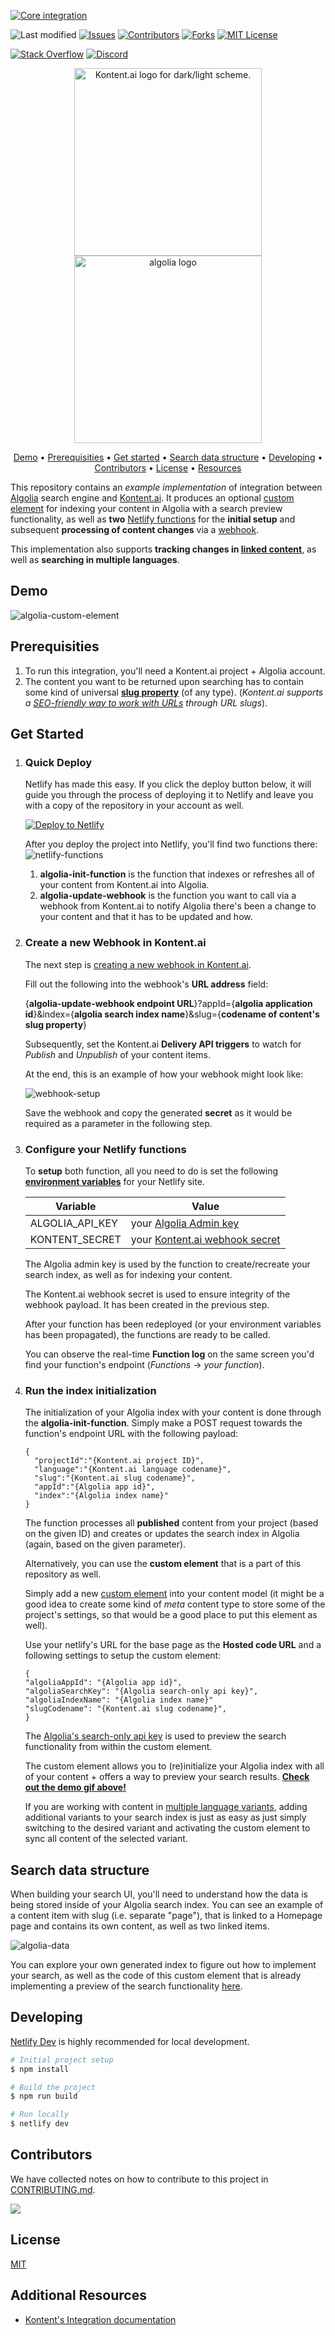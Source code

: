[![Core integration][core-shield]](https://kontent.ai/integrations/algolia)

![Last modified][last-commit]
[![Issues][issues-shield]][issues-url]
[![Contributors][contributors-shield]][contributors-url]
[![Forks][forks-shield]][forks-url]
[![MIT License][license-shield]][license-url]

[![Stack Overflow][stack-shield]](https://stackoverflow.com/tags/kontent-ai)
[![Discord][discord-shield]](https://discord.gg/SKCxwPtevJ)

<p align="center">
<picture>
  <source media="(prefers-color-scheme: dark)" srcset="docs/kai-logo-hor-neg-rgb.svg">
  <img alt="Kontent.ai logo for dark/light scheme." src="docs/kai-logo-hor-pos-rgb.svg" width="300">
</picture>
<image src="docs/algolia-logo.png" alt="algolia logo" width="300">
</p>

<p align="center">
  <a href="#demo">Demo</a> •
  <a href="#prerequisities">Prerequisities</a> •
  <a href="#get-started">Get started</a> •
  <a href="#search-data-structure">Search data structure</a> •
  <a href="#developing">Developing</a> •
  <a href="#contributors">Contributors</a> •
  <a href="#license">License</a> •
  <a href="#additional-resources">Resources</a>
</p>

This repository contains an _example implementation_ of integration between [Algolia](https://www.algolia.com/) search engine and [Kontent.ai](https://kontent.ai/). It produces an optional [custom element](https://kontent.ai/learn/tutorials/develop-apps/integrate/content-editing-extensions) for indexing your content in Algolia with a search preview functionality, as well as **two** [Netlify functions](https://docs.netlify.com/functions/overview/) for the **initial setup** and subsequent **processing of content changes** via a [webhook](https://kontent.ai/learn/tutorials/develop-apps/integrate/webhooks).

This implementation also supports **tracking changes in [linked content](https://kontent.ai/learn/tutorials/write-and-collaborate/structure-your-content/link-related-content-together)**, as well as **searching in multiple languages**. 

## Demo
![algolia-custom-element](docs/algolia-element.gif)

## Prerequisities
1. To run this integration, you'll need a Kontent.ai project + Algolia account. 
2. The content you want to be returned upon searching has to contain some kind of universal **[slug property](https://itnext.io/whats-a-slug-f7e74b6c23e0)** (of any type). (_Kontent.ai supports a [SEO-friendly way to work with URLs](https://kontent.ai/learn/tutorials/develop-apps/optimize-your-app/seo-friendly-urls) through URL slugs_). 

## Get Started

1. ### Quick Deploy
    Netlify has made this easy. If you click the deploy button below, it will guide you through the process of deploying it to Netlify and leave you with a copy of the repository in your account as well.

    [![Deploy to Netlify](https://www.netlify.com/img/deploy/button.svg)](https://app.netlify.com/start/deploy?repository=https://github.com/kontent-ai/example-integration-algolia)

    After you deploy the project into Netlify, you'll find two functions there:
    ![netlify-functions](docs/netlify-functions.png)
    1. **algolia-init-function** is the function that indexes or refreshes all of your content from Kontent.ai into Algolia. 
    2. **algolia-update-webhook** is the function you want to call via a webhook from Kontent.ai to notify Algolia there's been a change to your content and that it has to be updated and how. 

2. ### Create a new Webhook in Kontent.ai
    The next step is [creating a new webhook in Kontent.ai](https://kontent.ai/learn/tutorials/develop-apps/integrate/webhooks#a-create-a-webhook). 

    Fill out the following into the webhook's **URL address** field:

    {**algolia-update-webhook endpoint URL**}?appId={**algolia application id**}&index={**algolia search index name**}&slug={**codename of content's slug property**}

    Subsequently, set the Kontent.ai **Delivery API triggers** to watch for _Publish_ and _Unpublish_ of your content items. 

    At the end, this is an example of how your webhook might look like:

    ![webhook-setup](docs/webhook.png)

    Save the webhook and copy the generated **secret** as it would be required as a parameter in the following step.

3. ### Configure your Netlify functions

    To **setup** both function, all you need to do is set the following **[environment variables](https://docs.netlify.com/configure-builds/environment-variables/)** for your Netlify site. 

    Variable | Value |
    --- | --- |
    ALGOLIA_API_KEY |  your [Algolia Admin key](https://www.algolia.com/doc/guides/security/api-keys/#admin-api-key) | 
    KONTENT_SECRET | your [Kontent.ai webhook secret](https://kontent.ai/learn/tutorials/develop-apps/integrate/webhooks#a-validate-received-notifications)

    The Algolia admin key is used by the function to create/recreate your search index, as well as for indexing your content.

    The Kontent.ai webhook secret is used to ensure integrity of the webhook payload. It has been created in the previous step.

    After your function has been redeployed (or your environment variables has been propagated), the functions are ready to be called. 
    
    You can observe the real-time **Function log** on the same screen you'd find your function's endpoint (_Functions_ -> _your function_). 

4. ### Run the index initialization 
    The initialization of your Algolia index with your content is done through the **algolia-init-function**. Simply make a POST request towards the function's endpoint URL with the following payload:

    ```
    {
      "projectId":"{Kontent.ai project ID}",
      "language":"{Kontent.ai language codename}",
      "slug":"{Kontent.ai slug codename}",
      "appId":"{Algolia app id}",
      "index":"{Algolia index name}"
    }
    ```
    The function processes all **published** content from your project (based on the given ID) and creates or updates the search index in Algolia (again, based on the given parameter). 
    
    Alternatively, you can use the **custom element** that is a part of this repository as well. 

    Simply add a new [custom element](https://kontent.ai/learn/tutorials/develop-apps/integrate/content-editing-extensions) into your content model (it might be a good idea to create some kind of _meta_ content type to store some of the project's settings, so that would be a good place to put this element as well). 

    Use your netlify's URL for the base page as the **Hosted code URL** and a following settings to setup the custom element:

    ```
    {
    "algoliaAppId": "{Algolia app id}",
    "algoliaSearchKey": "{Algolia search-only api key}",
    "algoliaIndexName": "{Algolia index name}"
    "slugCodename": "{Kontent.ai slug codename}",    
    }
    ```
    The [Algolia's search-only api key](https://www.algolia.com/doc/guides/security/api-keys/#search-only-api-key) is used to preview the search functionality from within the custom element.

    The custom element allows you to (re)initialize your Algolia index with all of your content + offers a way to preview your search results. 
    <a href="#demo">**Check out the demo gif above!**</a>

    If you are working with content in [multiple language variants](https://kontent.ai/learn/tutorials/write-and-collaborate/create-multilingual-content/translate-content-items), adding additional variants to your search index is just as easy as just simply switching to the desired variant and activating the custom element to sync all content of the selected variant. 

## Search data structure
When building your search UI, you'll need to understand how the data is being stored inside of your Algolia search index. You can see an example of a content item with slug (i.e. separate "page"), that is linked to a Homepage page and contains its own content, as well as two linked items. 

![algolia-data](docs/algolia-data.png)

You can explore your own generated index to figure out how to implement your search, as well as the code of this custom element that is already implementing a preview of the search functionality [here](src/algolia-sync.js).

## Developing
[Netlify Dev](https://www.netlify.com/products/dev/) is highly recommended for local development. 

```bash
# Initial project setup
$ npm install

# Build the project
$ npm run build

# Run locally
$ netlify dev
```

## Contributors
We have collected notes on how to contribute to this project in [CONTRIBUTING.md](CONTRIBUTING.md).

<a href="https://github.com/kontent-ai/example-integration-algolia/graphs/contributors">
  <img src="https://contrib.rocks/image?repo=kontent-ai/example-integration-algolia" />
</a>

## License

[MIT](https://tldrlegal.com/license/mit-license)

## Additional Resources

- [Kontent's Integration documentation](https://kontent.ai/learn/tutorials/develop-apps/integrate/integrations-overview)


[last-commit]: https://img.shields.io/github/last-commit/kontent-ai/example-integration-algolia?style=for-the-badge
[contributors-shield]: https://img.shields.io/github/contributors/kontent-ai/example-integration-algolia.svg?style=for-the-badge
[contributors-url]: https://github.com/kontent-ai/example-integration-algolia/graphs/contributors
[forks-shield]: https://img.shields.io/github/forks/kontent-ai/example-integration-algolia.svg?style=for-the-badge
[forks-url]: https://github.com/kontent-ai/example-integration-algolia/network/members
[stars-shield]: https://img.shields.io/github/stars/kontent-ai/example-integration-algolia.svg?style=for-the-badge
[stars-url]: https://github.com/kontent-ai/example-integration-algolia/stargazers
[issues-shield]: https://img.shields.io/github/issues/kontent-ai/example-integration-algolia.svg?style=for-the-badge
[issues-url]: https://github.com/kontent-ai/example-integration-algolia/issues
[license-shield]: https://img.shields.io/github/license/kontent-ai/example-integration-algolia.svg?style=for-the-badge
[license-url]: https://github.com/kontent-ai/example-integration-algolia/blob/master/LICENSE
[core-shield]: https://img.shields.io/static/v1?label=&message=core%20integration&style=for-the-badge&color=FF5733
[stack-shield]: https://img.shields.io/badge/Stack%20Overflow-ASK%20NOW-FE7A16.svg?logo=stackoverflow&logoColor=white&style=for-the-badge
[discord-shield]: https://img.shields.io/discord/821885171984891914?label=Discord&logo=Discord&logoColor=white&style=for-the-badge
